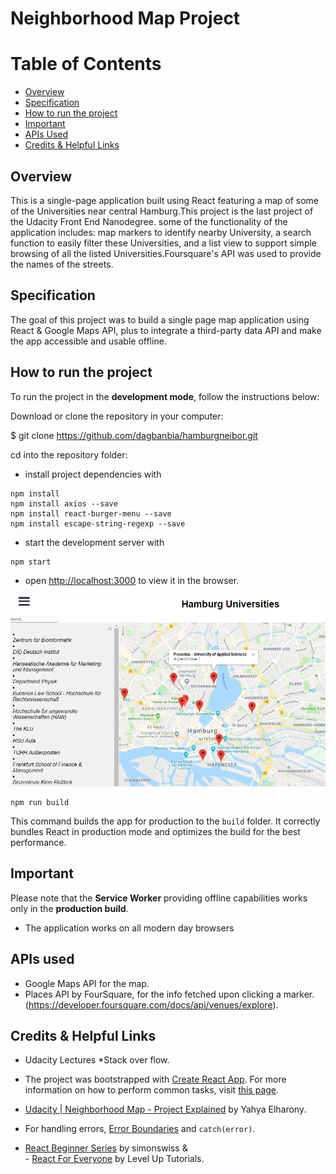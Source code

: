 # Neighborhood Map Project


# Table of Contents

* [Overview](#overview)
* [Specification](#specification)
* [How to run the project](#how-to-run-the-project)
* [Important](#important)
* [APIs Used](#apis-used)
* [Credits & Helpful Links](#credits-&-helpful-links)


## Overview


This is a single-page application built using React featuring a map of some of the Universities near central Hamburg.This project is the last project of the Udacity Front End Nanodegree. 
some of the functionality of the application includes: map markers to identify nearby University, a search function to easily filter these Universities, and a list view to support simple browsing of all the listed Universities.Foursquare's API was used to provide the names of the streets.


## Specification

The goal of this project was to build a single page map application using React & Google Maps API, plus to integrate a third-party data API and make the app accessible and usable offline.


## How to run the project

To run the project in the **development mode**, follow the instructions below: 

Download or clone the repository in your computer:

$ git clone https://github.com/dagbanbia/hamburgneibor.git


cd into the repository folder: 
* install project dependencies with 
```
npm install
npm install axios --save
npm install react-burger-menu --save
npm install escape-string-regexp --save
```
* start the development server with 
```
npm start
```
* open [http://localhost:3000](http://localhost:3000) to view it in the browser.

<img src="images/hamburgUni.png" alt="IMAGE OF THE APPLICATION">
 
```
npm run build
```
This command builds the app for production to the `build` folder. It correctly bundles React in production mode and optimizes the build for the best performance.


## Important

Please note that the **Service Worker** providing offline capabilities works only in the **production build**.

* The application works on all modern day browsers 


## APIs used

* Google Maps API for the map.
* Places API by FourSquare, for the info fetched upon clicking a marker.<br>
(https://developer.foursquare.com/docs/api/venues/explore).


## Credits & Helpful Links

* Udacity Lectures
*Stack over flow.
* The project was bootstrapped with [Create React App](https://github.com/facebookincubator/create-react-app). For more information on how to perform common tasks, visit [this page](https://github.com/facebookincubator/create-react-app/blob/master/packages/react-scripts/template/README.md).
* [Udacity | Neighborhood Map - Project Explained](https://www.youtube.com/playlist?list=PLgOB68PvvmWCGNn8UMTpcfQEiITzxEEA1) by Yahya Elharony.                                    
* For handling errors, [Error Boundaries](https://reactjs.org/docs/error-boundaries.html) and `catch(error)`. 

* [React Beginner Series](https://www.youtube.com/playlist?list=PLHrxuCR-0CcT7hgVVlh0lBWTqYkEEF55m) by simonswiss &
<br> - [React For Everyone](https://www.youtube.com/playlist?list=PLLnpHn493BHFfs3Uj5tvx17mXk4B4ws4p) by Level Up Tutorials.




